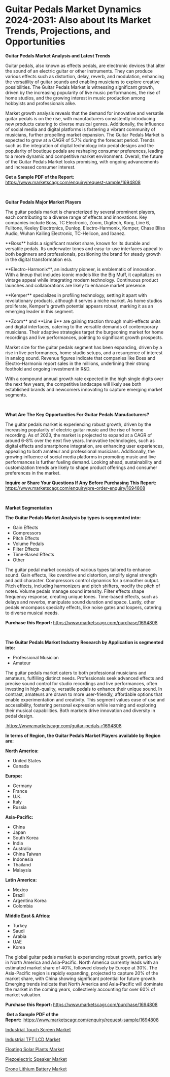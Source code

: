 <p><h1>Guitar Pedals Market Dynamics 2024-2031: Also about Its Market Trends, Projections, and Opportunities</h1></p><p><strong>Guitar Pedals Market Analysis and Latest Trends</strong></p>
<p><p>Guitar pedals, also known as effects pedals, are electronic devices that alter the sound of an electric guitar or other instruments. They can produce various effects such as distortion, delay, reverb, and modulation, enhancing the versatility of guitar sounds and enabling musicians to explore creative possibilities. The Guitar Pedals Market is witnessing significant growth, driven by the increasing popularity of live music performances, the rise of home studios, and the growing interest in music production among hobbyists and professionals alike.</p><p>Market growth analysis reveals that the demand for innovative and versatile guitar pedals is on the rise, with manufacturers consistently introducing new products catering to diverse musical genres. Additionally, the influence of social media and digital platforms is fostering a vibrant community of musicians, further propelling market expansion. The Guitar Pedals Market is expected to grow at a CAGR of 5.7% during the forecast period. Trends such as the integration of digital technology into pedal designs and the popularity of boutique pedals are reshaping consumer preferences, leading to a more dynamic and competitive market environment. Overall, the future of the Guitar Pedals Market looks promising, with ongoing advancements and increased consumer interest.</p></p>
<p><strong>Get a Sample PDF of the Report:&nbsp;</strong> <a href="https://www.marketscagr.com/enquiry/request-sample/1694808?utm_campaign=1261&utm_medium=2&utm_source=Github&utm_content=ia&utm_term=06102024&utm_id=guitar-pedals">https://www.marketscagr.com/enquiry/request-sample/1694808</a></p>
<p>&nbsp;</p>
<p><strong>Guitar Pedals Major Market Players</strong></p>
<p><p>The guitar pedals market is characterized by several prominent players, each contributing to a diverse range of effects and innovations. Key companies include Boss, TC Electronic, Zoom, Digitech, Korg, Line 6, Fulltone, Keeley Electronics, Dunlop, Electro-Harmonix, Kemper, Chase Bliss Audio, Wuhan Kailing Electronic, TC-Helicon, and Ibanez.</p><p>**Boss** holds a significant market share, known for its durable and versatile pedals. Its underwater tones and easy-to-use interfaces appeal to both beginners and professionals, positioning the brand for steady growth in the digital transformation era.</p><p>**Electro-Harmonix**, an industry pioneer, is emblematic of innovation. With a lineup that includes iconic models like the Big Muff, it capitalizes on vintage appeal while integrating modern technology. Continuous product launches and collaborations are likely to enhance market presence.</p><p>**Kemper** specializes in profiling technology, setting it apart with revolutionary products, although it serves a niche market. As home studios proliferate, Kemper's growth potential appears robust, marking it as an emerging leader in this segment.</p><p>**Zoom** and **Line 6** are gaining traction through multi-effects units and digital interfaces, catering to the versatile demands of contemporary musicians. Their adaptive strategies target the burgeoning market for home recordings and live performances, pointing to significant growth prospects.</p><p>Market size for the guitar pedals segment has been expanding, driven by a rise in live performances, home studio setups, and a resurgence of interest in analog sound. Revenue figures indicate that companies like Boss and Electro-Harmonix report sales in the millions, underlining their strong foothold and ongoing investment in R&D.</p><p>With a compound annual growth rate expected in the high single digits over the next few years, the competitive landscape will likely see both established brands and newcomers innovating to capture emerging market segments.</p></p>
<p>&nbsp;</p>
<p><strong>What Are The Key Opportunities For Guitar Pedals Manufacturers?</strong></p>
<p><p>The guitar pedals market is experiencing robust growth, driven by the increasing popularity of electric guitar music and the rise of home recording. As of 2023, the market is projected to expand at a CAGR of around 6-8% over the next five years. Innovative technologies, such as digital effects and smartphone integration, are enhancing user experiences, appealing to both amateur and professional musicians. Additionally, the growing influence of social media platforms in promoting music and live performances is further fueling demand. Looking ahead, sustainability and customization trends are likely to shape product offerings and consumer preferences in the market.</p></p>
<p><strong>Inquire or Share Your Questions If Any Before Purchasing This Report:</strong> <a href="https://www.marketscagr.com/enquiry/pre-order-enquiry/1694808?utm_campaign=1261&utm_medium=2&utm_source=Github&utm_content=ia&utm_term=06102024&utm_id=guitar-pedals">https://www.marketscagr.com/enquiry/pre-order-enquiry/1694808</a></p>
<p>&nbsp;</p>
<p><strong>Market Segmentation</strong></p>
<p><strong>The Guitar Pedals Market Analysis by types is segmented into:</strong></p>
<p><ul><li>Gain Effects</li><li>Compressors</li><li>Pitch Effects</li><li>Volume Pedals</li><li>Filter Effects</li><li>Time-Based Effects</li><li>Other</li></ul></p>
<p><p>The guitar pedal market consists of various types tailored to enhance sound. Gain effects, like overdrive and distortion, amplify signal strength and add character. Compressors control dynamics for a smoother output. Pitch effects, including harmonizers and pitch shifters, modify the pitch of notes. Volume pedals manage sound intensity. Filter effects shape frequency response, creating unique tones. Time-based effects, such as delays and reverbs, manipulate sound duration and space. Lastly, other pedals encompass specialty effects, like noise gates and loopers, catering to diverse musical needs.</p></p>
<p><strong>Purchase this Report:&nbsp;</strong><a href="https://www.marketscagr.com/purchase/1694808?utm_campaign=1261&utm_medium=2&utm_source=Github&utm_content=ia&utm_term=06102024&utm_id=guitar-pedals">https://www.marketscagr.com/purchase/1694808</a></p>
<p>&nbsp;</p>
<p><strong>The Guitar Pedals Market Industry Research by Application is segmented into:</strong></p>
<p><ul><li>Professional Musician</li><li>Amateur</li></ul></p>
<p><p>The guitar pedals market caters to both professional musicians and amateurs, fulfilling distinct needs. Professionals seek advanced effects and precise sound control for studio recordings and live performances, often investing in high-quality, versatile pedals to enhance their unique sound. In contrast, amateurs are drawn to more user-friendly, affordable options that enable experimentation and creativity. This segment values ease of use and accessibility, fostering personal expression while learning and exploring their musical capabilities. Both markets drive innovation and diversity in pedal design.</p></p>
<p><a href="https://www.marketscagr.com/guitar-pedals-r1694808?utm_campaign=1261&utm_medium=2&utm_source=Github&utm_content=ia&utm_term=06102024&utm_id=guitar-pedals">&nbsp;https://www.marketscagr.com/guitar-pedals-r1694808</a></p>
<p><strong>In terms of Region, the Guitar Pedals Market Players available by Region are:</strong></p>
<p>
    <p> <strong> North America: </strong>
        <ul>
            <li>United States</li>
            <li>Canada</li>
        </ul>
        </p> 
    <p> <strong> Europe: </strong>
        <ul>
            <li>Germany</li>
            <li>France</li>
            <li>U.K.</li>
            <li>Italy</li>
            <li>Russia</li>
        </ul>
        </p> 
    <p> <strong> Asia-Pacific: </strong>
        <ul>
            <li>China</li>
            <li>Japan</li>
            <li>South Korea</li>
            <li>India</li>
            <li>Australia</li>
            <li>China Taiwan</li>
            <li>Indonesia</li>
            <li>Thailand</li>
            <li>Malaysia</li>
        </ul>
        </p> 
    <p> <strong> Latin America: </strong>
        <ul>
            <li>Mexico</li>
            <li>Brazil</li>
            <li>Argentina Korea</li>
            <li>Colombia</li>
        </ul>
        </p> 
    <p> <strong> Middle East & Africa: </strong>
        <ul>
            <li>Turkey</li>
            <li>Saudi</li>
            <li>Arabia</li>
            <li>UAE</li>
            <li>Korea</li>
        </ul>
    </p>
    </p>
<p><p>The global guitar pedals market is experiencing robust growth, particularly in North America and Asia-Pacific. North America currently leads with an estimated market share of 40%, followed closely by Europe at 30%. The Asia-Pacific region is rapidly expanding, projected to capture 20% of the market share, with China showing significant potential for future growth. Emerging trends indicate that North America and Asia-Pacific will dominate the market in the coming years, collectively accounting for over 60% of market valuation.</p></p>
<p><strong>Purchase this Report: </strong><a href="https://www.marketscagr.com/purchase/1694808?utm_campaign=1261&utm_medium=2&utm_source=Github&utm_content=ia&utm_term=06102024&utm_id=guitar-pedals">https://www.marketscagr.com/purchase/1694808</a></p>
<p>&nbsp;<strong>Get a Sample PDF of the Report:&nbsp;&nbsp;</strong><a href="https://www.marketscagr.com/enquiry/request-sample/1694808?utm_campaign=1261&utm_medium=2&utm_source=Github&utm_content=ia&utm_term=06102024&utm_id=guitar-pedals">https://www.marketscagr.com/enquiry/request-sample/1694808</a></p>
<p><strong></strong></p>
<p><p><a href="https://www.linkedin.com/pulse/industrial-touch-screen-market-opportunities-emerging-qm9de?utm_campaign=1261&utm_medium=2&utm_source=Github&utm_content=ia&utm_term=06102024&utm_id=guitar-pedals">Industrial Touch Screen Market</a></p><p><a href="https://www.linkedin.com/pulse/strategic-market-insights-navigating-global-industrial-tft-6wnre?utm_campaign=1261&utm_medium=2&utm_source=Github&utm_content=ia&utm_term=06102024&utm_id=guitar-pedals">Industrial TFT LCD Market</a></p><p><a href="https://issuu.com/reportprime-2/docs/floating-solar-plants-market-size-2_e8d17f80a27d51?utm_campaign=1261&utm_medium=2&utm_source=Github&utm_content=ia&utm_term=06102024&utm_id=guitar-pedals">Floating Solar Plants Market</a></p><p><a href="https://www.linkedin.com/pulse/global-piezoelectric-speaker-market-product-types-applications-gwrre?utm_campaign=1261&utm_medium=2&utm_source=Github&utm_content=ia&utm_term=06102024&utm_id=guitar-pedals">Piezoelectric Speaker Market</a></p><p><a href="https://issuu.com/reportprime-2/docs/drone-lithium-battery-market-size-2_bdbdd273bf65e9?utm_campaign=1261&utm_medium=2&utm_source=Github&utm_content=ia&utm_term=06102024&utm_id=guitar-pedals">Drone Lithium Battery Market</a></p></p>